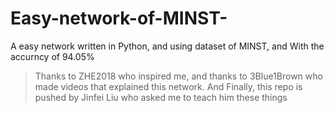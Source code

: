 # Easy-network-of-MINST-
A easy network written in Python, and using dataset of MINST, and 
With the accurncy of 94.05%

> Thanks to ZHE2018 who inspired me, and thanks to 3Blue1Brown who made videos that explained this network. And Finally, this repo is pushed  by Jinfei Liu who asked me to teach him these things 
